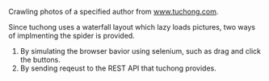 Crawling photos of a specified author from www.tuchong.com.

Since tuchong uses a waterfall layout which lazy loads pictures, two ways of implmenting the spider is provided.

1. By simulating the browser bavior using selenium, such as drag and click the buttons.
2. By sending reqeust to the REST API that tuchong provides.

